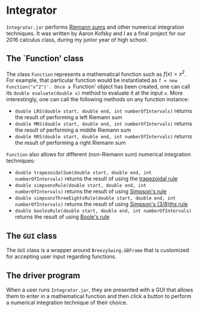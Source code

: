 # Integrator

`Integrator.jar` performs [Riemann sums](https://en.wikipedia.org/wiki/Riemann_sum) and other numerical integration techniques. It was written by Aaron Kofsky and I as a final project for our 2016 calculus class, during my junior year of high school.

## The `Function' class

The class `Function` represents a mathematical function such as $f(x) = x^2$. For example, that particular function would be instantiated as `f = new Function("x^2")'. Once a `Function' object has been created, one can call its `double evaluate(double x)` method to evaluate it at the input `x`. More interestingly, one can call the following methods on any function instance:

- `double LRS(double start, double end, int numberOfIntervals)` returns the result of performing a left Riemann sum
- `double MRS(double start, double end, int numberOfIntervals)` returns the result of performing a middle Riemann sum
- `double RRS(double start, double end, int numberOfIntervals)` returns the result of performing a right Riemann sum

`Function` also allows for different (non-Riemann sum) numerical integration techniques:

- `double trapezoidalSum(double start, double end, int numberOfIntervals)` returns the result of using the [trapezoidal rule](https://en.wikipedia.org/wiki/Trapezoidal_rule)
- `double simpsonsRule(double start, double end, int numberOfIntervals)` returns the result of using [Simpson's rule](https://en.wikipedia.org/wiki/Simpson%27s_rule)
- `double simpsonsThreeEightsRule(double start, double end, int numberOfIntervals)` returns the result of using [Simpson's (3/8)ths rule](https://en.wikipedia.org/wiki/Simpson%27s_rule)
- `double boolesRule(double start, double end, int numberOfIntervals)` returns the result of using [Boole's rule](https://en.wikipedia.org/wiki/Boole%27s_rule)

## The `GUI` class

The `GUI` class is a wrapper around `BreezySwing.GBFrame` that is customized for accepting user input regarding functions.

## The driver program

When a user runs `Integrator.jar`, they are presented with a GUI that allows them to enter in a mathematical function and then click a button to perform a numerical integration technique of their choice.
